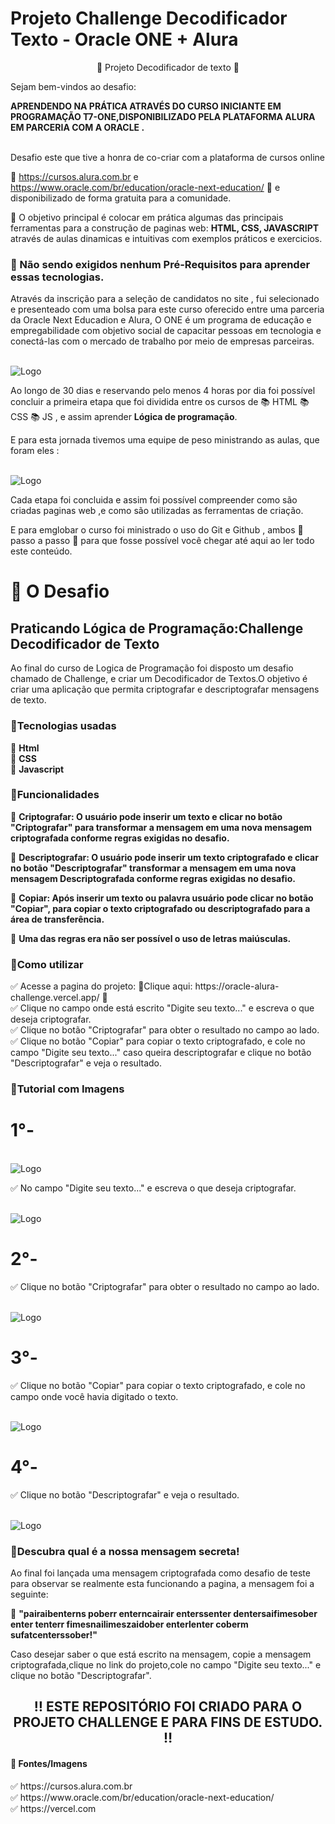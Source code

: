 <h1> Projeto Challenge Decodificador Texto - Oracle ONE + Alura </h1>

<p align="center"> 📜  Projeto Decodificador de texto </a> 📜 </P>

<p> Sejam bem-vindos ao desafio:</P> <p> <strong>APRENDENDO NA PRÁTICA ATRAVÉS DO CURSO INICIANTE EM PROGRAMAÇÃO T7-ONE,DISPONIBILIZADO PELA PLATAFORMA ALURA EM PARCERIA COM A ORACLE .</strong></P>

<br>Desafio este que tive a honra de co-criar com a plataforma de cursos online <strong>

<a href="https://cursos.alura.com.br"></a>

</strong> 💛 https://cursos.alura.com.br e https://www.oracle.com/br/education/oracle-next-education/ 🧡 e disponibilizado de forma gratuita para a comunidade.<br>

   <p> 💎 O objetivo principal é colocar em prática algumas das principais ferramentas para a construção de paginas web: <strong> HTML, CSS, JAVASCRIPT</strong> através de aulas dinamicas e intuitivas com exemplos práticos e exercicios.</p>

<h3>🛑 Não sendo exigidos nenhum Pré-Requisitos para aprender essas tecnologias.</h3>

<p>Através da inscrição para a seleção de candidatos no site  <a href = "https://www.oracle.com/br/education/oracle-next-education/"></a> , fui selecionado e presenteado com uma bolsa para este curso oferecido entre uma parceria da Oracle Next Educadion e Alura, O ONE é um programa de educação e empregabilidade com objetivo social de capacitar pessoas em tecnologia e conectá-las com o mercado de trabalho por meio de empresas parceiras.</p>

<br> <img src="./Oracle.png" alt="Logo"> <br>

<p>Ao longo de 30 dias e reservando pelo menos 4 horas por dia foi possível concluir a primeira etapa que foi dividida entre os cursos de 📚  HTML  📚 CSS 📚 JS ,  e assim aprender  <strong> Lógica de programação</strong>. </p>

<p>E para esta jornada tivemos uma equipe de peso ministrando as aulas, que foram eles :  </p>

<br> <img src="./equipe.png" alt="Logo"> <br>

<p>Cada etapa foi concluida e assim foi possível compreender como são criadas paginas web ,e como são utilizadas as ferramentas de criação.</p>

<p>E para emglobar o curso foi ministrado o uso do Git e Github , ambos 👣 passo a passo 👣 para que fosse possível você chegar até aqui ao ler todo este conteúdo. </p>

<h1>🛑 O Desafio</h1>

<h2>Praticando Lógica de Programação:Challenge Decodificador de Texto</h2>

<p>Ao final do curso de Logica de Programação foi disposto um desafio chamado de Challenge, e criar um Decodificador de Textos.O objetivo é criar uma aplicação que permita criptografar e descriptografar mensagens de texto.</p>

<h3>🔺Tecnologias usadas</h3>

<p>
🔹 <strong>Html</strong><br>
🔹 <strong>CSS</strong><br>
🔹 <strong>Javascript</strong><br>
</p>


<h3>🔺Funcionalidades</h3>

<p>
🔹 <strong>Criptografar: O usuário pode inserir um texto e clicar no botão "Criptografar" para transformar a mensagem em uma nova mensagem criptografada conforme regras exigidas no desafio.</strong><br>
</p>

<p>
🔹 <strong>Descriptografar: O usuário pode inserir um texto criptografado e clicar no botão "Descriptografar" transformar a mensagem em uma nova mensagem Descriptografada conforme regras exigidas no desafio.</strong><br>
</p>

<p>
🔹 <strong>Copiar: Após inserir um texto ou palavra usuário pode clicar no botão "Copiar", para copiar o texto criptografado ou descriptografado para a área de transferência.</strong><br>
</p>

<p>
🔹 <strong>Uma das regras era não ser possível o uso de letras maiúsculas.</strong><br>
</p>

<h3>🔺Como utilizar</h3>

<p>
✅ Acesse a pagina do projeto: 🔻Clique aqui: https://oracle-alura-challenge.vercel.app/ 🔻 <br>   
✅ Clique no campo onde está escrito "Digite seu texto..." e escreva o que deseja criptografar.<br>
✅ Clique no botão "Criptografar" para obter o resultado no campo ao lado.<br>
✅ Clique no botão "Copiar" para copiar o texto criptografado, e cole no campo "Digite seu texto..." caso queira descriptografar e clique no botão "Descriptografar" e veja o resultado. <br>
</p>

<h3>🔺Tutorial com Imagens</h3>

<p> <h1> 1°- </h1>

<br> <img src="./assets/printPage1.png" alt="Logo"> <br>

✅ No campo "Digite seu texto..." e escreva o que deseja criptografar. <br> 
 </p>


 <br> <img src="./assets/printPage2.png" alt="Logo"> <br>

 <p> <h1> 2°- </h1>

✅ Clique no botão "Criptografar" para obter o resultado no campo ao lado.<br> 
 </p>

 <br> <img src="./assets/printPage3.png" alt="Logo"> <br>

 <p> <h1> 3°- </h1>

 ✅ Clique no botão "Copiar" para copiar o texto criptografado, e cole no campo onde você havia digitado o texto. <br>

 <br> <img src="./assets/printPage5.png" alt="Logo"> <br>

 <p> <h1> 4°- </h1>

 ✅ Clique no botão "Descriptografar" e veja o resultado.<br>
 
 <br> <img src="./assets/printPage6.png" alt="Logo"> <br>

 




<h3>🔺Descubra qual é a nossa mensagem secreta!</h3>

<p>Ao final foi lançada uma mensagem criptografada como desafio de teste para observar se realmente esta funcionando a pagina, a mensagem foi a seguinte:
<p>
🔹 <strong>"pairaibenterns poberr enterncairair enterssenter dentersaifimesober enter tenterr fimesnailimeszaidober enterlenter coberm sufatcenterssober!"</strong><br>
</p>

</p>

<p>Caso desejar saber o que está escrito na mensagem, copie a mensagem criptografada,clique no link do projeto,cole no campo "Digite seu texto..." e clique no botão "Descriptografar". </p>

<h2 align="center"> ‼️ ESTE REPOSITÓRIO FOI CRIADO PARA O PROJETO CHALLENGE E PARA FINS DE ESTUDO. ‼️
 </h2>
 <h4>🛑 Fontes/Imagens</h4>
 ✅  https://cursos.alura.com.br<br> 
 ✅  https://www.oracle.com/br/education/oracle-next-education/<br>
 ✅  https://vercel.com<br> 



